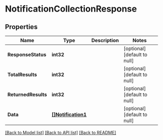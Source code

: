# NotificationCollectionResponse

## Properties
Name | Type | Description | Notes
------------ | ------------- | ------------- | -------------
**ResponseStatus** | **int32** |  | [optional] [default to null]
**TotalResults** | **int32** |  | [optional] [default to null]
**ReturnedResults** | **int32** |  | [optional] [default to null]
**Data** | [**[]Notification1**](Notification_1.md) |  | [optional] [default to null]

[[Back to Model list]](../README.md#documentation-for-models) [[Back to API list]](../README.md#documentation-for-api-endpoints) [[Back to README]](../README.md)

